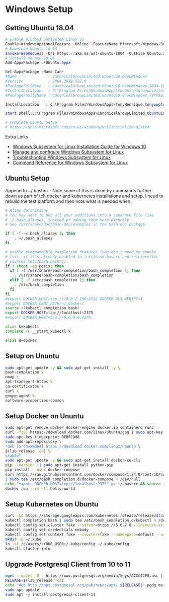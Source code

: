 # Windows Setup

## Getting Ubuntu 18.04

```powershell
# Enable Windows Subsystem Linux v1
Enable-WindowsOptionalFeature -Online -FeatureName Microsoft-Windows-Subsystem-Linux
# Download Ubuntu 18.04
Invoke-WebRequest -Uri https://aka.ms/wsl-ubuntu-1804 -OutFile Ubuntu.appx -UseBasicParsing
# Install Ubuntu 18.04
Add-AppxPackage .\Ubuntu.appx

Get-AppxPackage -Name Can*
#Name              : CanonicalGroupLimited.Ubuntu18.04onWindows
#Version           : 1804.2019.522.0
#PackageFullName   : CanonicalGroupLimited.Ubuntu18.04onWindows_1804.2019.522.0_x64__79rhkp1fndgsc
#InstallLocation   : C:\Program Files\WindowsApps\CanonicalGroupLimited.Ubuntu18.04onWindows_1804.2019.522.0_x64__79rhkp1fndgsc
#PackageFamilyName : CanonicalGroupLimited.Ubuntu18.04onWindows_79rhkp1fndgsc

InstallLocation   : C:\Program Files\WindowsApps\TonyHenrique.tonyuwpteste_1.1.12.0_x64__h3h3tmhvy8gfc

start shell:C:\Program Files\WindowsApps\CanonicalGroupLimited.Ubuntu18.04onWindows_1804.2019.522.0_x64__79rhkp1fndgsc!App

# Complete Ubuntu Setup
# https://docs.microsoft.com/en-us/windows/wsl/initialize-distro
```

Extra Links

* [Windows Subsystem for Linux Installation Guide for Windows 10](https://docs.microsoft.com/en-us/windows/wsl/install-win10)
* [Manage and configure Windows Subsystem for Linux](https://docs.microsoft.com/en-us/windows/wsl/wsl-config)
* [Troubleshooting Windows Subsystem for Linux](https://docs.microsoft.com/en-us/windows/wsl/troubleshooting)
* [Command Reference for Windows Subsystem for Linux](https://docs.microsoft.com/en-us/windows/wsl/reference)

## Ubuntu Setup

Append to ~/.bashrc - Note some of this is done by commands further down as part of teh docker and kubernetes installations and setup. I need to rebuild the test platform and then note what is needed when.

```bash
# Alias definitions.
# You may want to put all your additions into a separate file like
# ~/.bash_aliases, instead of adding them here directly.
# See /usr/share/doc/bash-doc/examples in the bash-doc package.

if [ -f ~/.bash_aliases ]; then
    . ~/.bash_aliases
fi

# enable programmable completion features (you don't need to enable
# this, if it's already enabled in /etc/bash.bashrc and /etc/profile
# sources /etc/bash.bashrc).
if ! shopt -oq posix; then
  if [ -f /usr/share/bash-completion/bash_completion ]; then
    . /usr/share/bash-completion/bash_completion
  elif [ -f /etc/bash_completion ]; then
    . /etc/bash_completion
  fi
fi
#export DOCKER_HOST=tcp://10.0.2.190:2376 DOCKER_TLS_VERIFY=1
#export DOCKER_CERT_PATH=~/.docker/
source <(kubectl completion bash)
export DOCKER_HOST=tcp://localhost:2375
#export DOCKER_HOST=tcp://0.0.0.0:2375

alias k=kubectl
complete -F __start_kubectl k

alias d=docker
```

## Setup on Ununtu

```bash
sudo apt-get update -y && sudo apt-get install -y \
bash-completion \
nmap \
apt-transport-https \
ca-certificates \
curl \
gnupg-agent \
software-properties-common
```

## Setup Docker on Ununtu

```bash
sudo apt-get remove docker docker-engine docker.io containerd runc
curl -fsSL https://download.docker.com/linux/ubuntu/gpg | sudo apt-key add -
sudo apt-key fingerprint 0EBFCD88
sudo add-apt-repository \
"deb [arch=amd64] https://download.docker.com/linux/ubuntu \
$(lsb_release -cs) \
stable"
sudo apt-get update -y && sudo apt-get install docker-ce-cli
pip --version || sudo apt-get install python-pip
pip install --user docker-compose
curl https://raw.githubusercontent.com/docker/compose/1.24.0/contrib/completion/bash/docker-compose \
| sudo tee /etc/bash_completion.d/docker-compose > /dev/null
echo "export DOCKER_HOST=tcp://localhost:2375" >> ~/.bashrc && source ~/.bashrc
docker run --rm -ti hello-world
```

## Setup Kubernetes on Ubuntu

```bash
curl -LO https://storage.googleapis.com/kubernetes-release/release/$(curl -s https://storage.googleapis.com/kubernetes-release/release/stable.txt)/bin/linux/amd64/kubectl
kubectl completion bash | sudo tee /etc/bash_completion.d/kubectl > /dev/null
kubectl config set-cluster fake --server=https://5.6.7.8 --insecure-skip-tls-verify
kubectl config set-credentials nobody
kubectl config set-context fake --cluster=fake --namespace=default --user=nobody
mkdir -p ~/.kube
ln -sf /c/users/<YOUR_USER>/.kube/config ~/.kube/config
kubectl cluster-info
```

## Upgrade Postgresql Client from 10 to 11

```bash
wget --quiet -O - https://www.postgresql.org/media/keys/ACCC4CF8.asc | sudo apt-key add -
RELEASE=$(lsb_release -cs)
echo "deb http://apt.postgresql.org/pub/repos/apt/ ${RELEASE}"-pgdg main | sudo tee  /etc/apt/sources.list.d/pgdg.list
sudo apt update
sudo apt -y install postgresql-client-11
```
